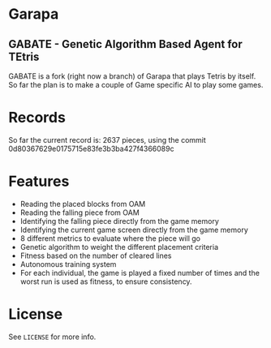 Garapa
======================
GABATE - Genetic Algorithm Based Agent for TEtris
-------

GABATE is a fork (right now a branch) of Garapa that plays Tetris by itself. So far the plan is to make a couple of Game specific AI to play some games.

Records
=======

So far the current record is: 2637 pieces, using the commit 0d80367629e0175715e83fe3b3ba427f4366089c

Features
========

 - Reading the placed blocks from OAM
 - Reading the falling piece from OAM
 - Identifying the falling piece directly from the game memory
 - Identifying the current game screen directly from the game memory
 - 8 different metrics to evaluate where the piece will go
 - Genetic algorithm to weight the different placement criteria
 - Fitness based on the number of cleared lines
 - Autonomous training system
 - For each individual, the game is played a fixed number of times and the worst run is used as fitness, to ensure consistency.

License
=======
See `LICENSE` for more info.
